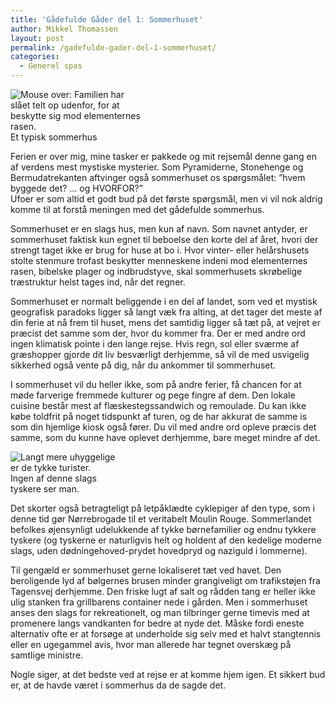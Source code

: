 ```yaml
---
title: 'Gådefulde Gåder del 1: Sommerhuset'
author: Mikkel Thomassen
layout: post
permalink: /gadefulde-gader-del-1-sommerhuset/
categories:
  - Generel spas
---
```

<div class="bitImage bitRight" style="width: 208px">
  <img src="http://www.abekat.net/wp-content/images/Sommerhus_01.jpg" alt="Mouse over: Familien har slået telt op udenfor, for at beskytte sig mod elementernes rasen." /><br /> Et typisk sommerhus
</div>

Ferien er over mig, mine tasker er pakkede og mit rejsemål denne gang en af verdens mest mystiske mysterier. Som Pyramiderne, Stonehenge og Bermudatrekanten aftvinger også sommerhuset os spørgsmålet: ”hvem byggede det? … og HVORFOR?”  
Ufoer er som altid et godt bud på det første spørgsmål, men vi vil nok aldrig komme til at forstå meningen med det gådefulde sommerhus.

Sommerhuset er en slags hus, men kun af navn. Som navnet antyder, er sommerhuset faktisk kun egnet til beboelse den korte del af året, hvori der strengt taget ikke er brug for huse at bo i. Hvor vinter- eller helårshusets stolte stenmure trofast beskytter menneskene indeni mod elementernes rasen, bibelske plager og indbrudstyve, skal sommerhusets skrøbelige træstruktur helst tages ind, når det regner.

Sommerhuset er normalt beliggende i en del af landet, som ved et mystisk geografisk paradoks ligger så langt væk fra alting, at det tager det meste af din ferie at nå frem til huset, mens det samtidig ligger så tæt på, at vejret er præcist det samme som der, hvor du kommer fra. Der er med andre ord ingen klimatisk pointe i den lange rejse. Hvis regn, sol eller sværme af græshopper gjorde dit liv besværligt derhjemme, så vil de med usvigelig sikkerhed også vente på dig, når du ankommer til sommerhuset.

I sommerhuset vil du heller ikke, som på andre ferier, få chancen for at møde farverige fremmede kulturer og pege fingre af dem. Den lokale cuisine består mest af flæskestegssandwich og remoulade. Du kan ikke købe toldfrit på noget tidspunkt af turen, og de har akkurat de samme is som din hjemlige kiosk også fører. Du vil med andre ord opleve præcis det samme, som du kunne have oplevet derhjemme, bare meget mindre af det.

<div class="bitImage bitLeft" style="width: 168px">
  <img src="http://www.abekat.net/wp-content/images/Hatten_01.jpg" alt="Langt mere uhyggelige er de tykke turister." /><br /> Ingen af denne slags tyskere ser man.
</div>

Det skorter også betragteligt på letpåklædte cyklepiger af den type, som i denne tid gør Nørrebrogade til et veritabelt Moulin Rouge. Sommerlandet befolkes øjensynligt udelukkende af tykke børnefamilier og endnu tykkere tyskere (og tyskerne er naturligvis helt og holdent af den kedelige moderne slags, uden dødningehoved-prydet hovedpryd og naziguld i lommerne).

Til gengæld er sommerhuset gerne lokaliseret tæt ved havet. Den beroligende lyd af bølgernes brusen minder grangiveligt om trafikstøjen fra Tagensvej derhjemme. Den friske lugt af salt og rådden tang er heller ikke ulig stanken fra grillbarens container nede i gården. Men i sommerhuset anses den slags for rekreationelt, og man tilbringer gerne timevis med at promenere langs vandkanten for bedre at nyde det. Måske fordi eneste alternativ ofte er at forsøge at underholde sig selv med et halvt stangtennis eller en ugegammel avis, hvor man allerede har tegnet overskæg på samtlige ministre.

Nogle siger, at det bedste ved at rejse er at komme hjem igen. Et sikkert bud er, at de havde været i sommerhus da de sagde det.